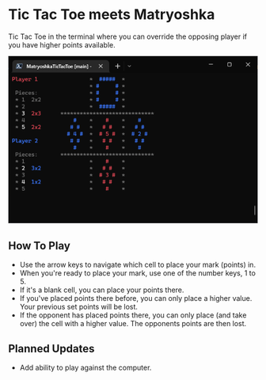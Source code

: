 # Tic Tac Toe meets Matryoshka

Tic Tac Toe in the terminal where you can override the opposing player if you have higher points available.

![Screenshot](https://github.com/nagilum/MatryoshkaTicTacToe/blob/main/screenshot.png?raw=true)

## How To Play

* Use the arrow keys to navigate which cell to place your mark (points) in.
* When you're ready to place your mark, use one of the number keys, 1 to 5.
* If it's a blank cell, you can place your points there.
* If you've placed points there before, you can only place a higher value. Your previous set points will be lost.
* If the opponent has placed points there, you can only place (and take over) the cell with a higher value. The opponents points are then lost.

## Planned Updates

* Add ability to play against the computer.
